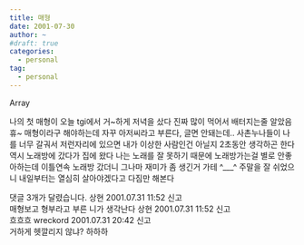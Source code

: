 ```yaml
---
title: 매형
date: 2001-07-30
author: ~
#draft: true
categories:
  - personal
tag:
  - personal
---
```




Array

나의 첫 매형이 오늘 tgi에서 거~하게 저녁을 샀다
진짜 많이 먹어서 배터지는줄 알았음 휴~
매형이라구 해야하는데 자꾸 아저씨라고 부른다, 글면 안돼는데..
사촌누나들이 나를 너무 갈궈서 
저런자리에 있으면 내가 이상한 사람인건 아닐지 2초동안 생각하곤 한다
역시 노래방에 갔다가 집에 왔다
나는 노래를 잘 못하기 때문에 노래방가는걸 별로 안좋아하는데
이틀연속 노래방 갔더니 그나마 재미가 좀 생긴거 가테
^___^
주말을 잘 쉬었으니 내일부터는 열심히 살아야겠다고 다짐만 해본다


 댓글  3개가 달렸습니다.
 상현 2001.07.31 11:52 신고   
매형보고 형부라고 부른 니가 생각난다
 상현 2001.07.31 11:52 신고   
흐흐흐
 wreckord 2001.07.31 20:42 신고   
거하게 헷깔리지 않냐? 하하하




